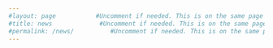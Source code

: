 ```yaml
---
#layout: page           #Uncomment if needed. This is on the same page as the 'about'
#title: news             #Uncomment if needed. This is on the same page as the 'about'
#permalink: /news/          #Uncomment if needed. This is on the same page as the 'about' # {% include news.liquid %}         #Uncomment this if needed in the future, no indentation,and enter to next line
---
```

                    

